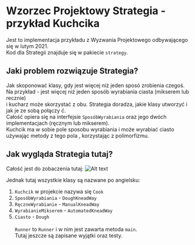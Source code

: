 # Wzorzec Projektowy Strategia - przykład Kuchcika

Jest to implementacja przykładu z Wyzwania Projektowego odbywającego się w lutym 2021.<br/>
Kod dla Strategii znajduje się w pakiecie `strategy`.<br/>

## Jaki problem rozwiązuje Strategia?
Jak skoponować klasy, gdy jest więcej niż jeden sposó zrobienia czegoś. <br/>
Na przykład - jest więcej niż jeden sposób wyrabiania ciasta (mikserem lub recznie)<br/>
i kucharz może skorzystać z obu. Strategia doradza, jakie klasy utworzyć i jak je ze sobą połączy
ć.<br/>
Całość opiera się na interfejsie `SposóbWyrabiania` oraz jego dwóch implementacjach (ręcznym lub
mikserem).<br/>
Kuchcik ma w sobie pole sposobu wyrabiania i może wyrabiać ciasto używając metody z tego pola
, korzystając z polimorfizmu.

## Jak wygląda Strategia tutaj?
Całość jest do zobaczenia tutaj:
![Alt text](pictures/KuchcikStrategia.jpg?raw=true "Gdzie Strategia?")

Jednak tutaj wszystkie klasy są nazwane po angielsku: <br/>
1. `Kuchcik` w projekcie nazywa się `Cook`
2. `SposóbWyrabiania` - `DoughKneadWay`
3. `RęczneWyrabianie` - `ManualKneadWay`
4. `WyrabianieMikserem` - `AutomatedKneadWay`
5. `Ciasto` - `Dough` <br/>
   <br/>
   `Runner` to `Runner` i w nim jest zawarta metoda `main`.<br/>
   Tutaj jeszcze są zapisane wyjątki oraz testy. 




 